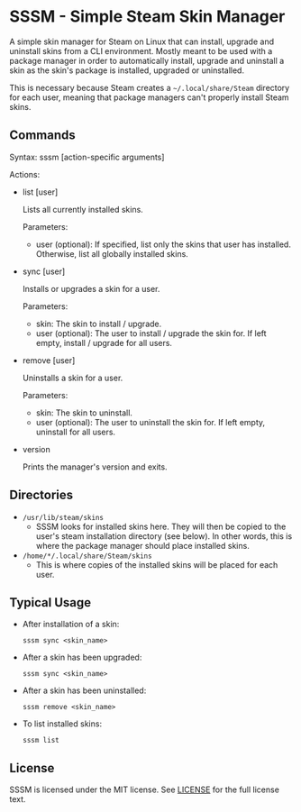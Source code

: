 # SSSM - Simple Steam Skin Manager
A simple skin manager for Steam on Linux that can install, upgrade and uninstall skins from a CLI environment.
Mostly meant to be used with a package manager in order to automatically install, upgrade and uninstall a skin as the skin's package is installed, upgraded or uninstalled.

This is necessary because Steam creates a `~/.local/share/Steam` directory for each user, meaning that package managers can't properly install Steam skins.

## Commands
Syntax: sssm <action> [action-specific arguments]

Actions:
- list [user]

  Lists all currently installed skins.

  Parameters:
    - user (optional): If specified, list only the skins that user has installed. Otherwise, list all globally installed skins.
- sync <skin> [user]

  Installs or upgrades a skin for a user.

  Parameters:
    - skin: The skin to install / upgrade.
    - user (optional): The user to install / upgrade the skin for. If left empty, install / upgrade for all users.
- remove <skin> [user]

  Uninstalls a skin for a user.

  Parameters:
    - skin: The skin to uninstall.
    - user (optional): The user to uninstall the skin for. If left empty, uninstall for all users.
- version

  Prints the manager's version and exits.

## Directories
- `/usr/lib/steam/skins`
    - SSSM looks for installed skins here. They will then be copied to the user's steam installation directory (see below). In other words, this is where the package manager should place installed skins.
- `/home/*/.local/share/Steam/skins`
    - This is where copies of the installed skins will be placed for each user.

## Typical Usage
- After installation of a skin:

    `sssm sync <skin_name>`

- After a skin has been upgraded:

    `sssm sync <skin_name>`

- After a skin has been uninstalled:

    `sssm remove <skin_name>`

- To list installed skins:

    `sssm list`

## License
SSSM is licensed under the MIT license. See [LICENSE](LICENSE) for the full license text.
